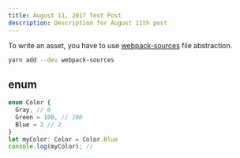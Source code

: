 ```yaml
---
title: August 11, 2017 Test Post
description: Description for August 11th post
---
```



To write an asset, you have to use [webpack-sources](https://www.npmjs.com/package/webpack-sources) file abstraction.

```bash
yarn add --dev webpack-sources
```

## enum

```Typescript
enum Color {
  Gray, // 0
  Green = 100, // 100
  Blue = 2 // 2
}
let myColor: Color = Color.Blue
console.log(myColor); // 
```